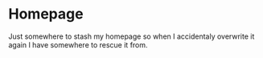 # Homepage

Just somewhere to stash my homepage so when I accidentaly overwrite it again I have somewhere to rescue it from.